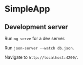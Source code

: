# SimpleApp



## Development server

Run `ng serve` for a dev server.

Run `json-server --watch db.json`.

Navigate to `http://localhost:4200/`. 

